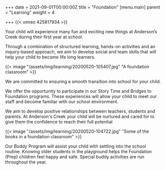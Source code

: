 +++
date = 2021-09-01T00:00:00Z
title = "Foundation"
[menu.main]
parent = "Learning"
weight = 4

+++
{{< vimeo 425817934 >}}

Your child will experience many fun and exciting new things at Anderson’s Creek during their first year at school.

Through a combination of structured learning, hands-on activities and an inquiry-based approach, we aim to develop social and team skills that will help your child to become life long learners.

{{< image "/assets/img/learning/20200520-105407.jpg" "A foundation classroom" >}}

We are committed to ensuring a smooth transition into school for your child.

We offer the opportunity to participate in our Story Time and Bridges to Foundation programs. These experiences will allow your child to meet our staff and become familiar with our school environment.

We aim to develop positive relationships between teachers, students and parents. At Anderson's Creek your child will be nurtured and cared for to give them the confidence to reach their full potential

{{< image "/assets/img/learning/20200520-104722.jpg" "Some of the books in a foundation classroom" >}}

Our Buddy Program will assist your child with settling into the school routine. Knowing older students in the playground helps the Foundation (Prep) children feel happy and safe. Special buddy activities are run throughout the year.
